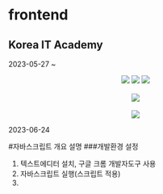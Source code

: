 # frontend

## Korea IT Academy

2023-05-27 ~

<div align="center">
  <img src="https://img.shields.io/badge/Java-007396?style=flat&logo=Java&logoColor=white" />
	<img src="https://img.shields.io/badge/HTML5-E34F26?style=flat&logo=HTML5&logoColor=white" />
	<img src="https://img.shields.io/badge/CSS3-1572B6?style=flat&logo=CSS3&logoColor=white" /><br><br>
  <img src="https://github-readme-stats.vercel.app/api/top-langs/?username=riadev23&layout=compact"><br><br>
  <img src="https://github-readme-stats.vercel.app/api?username=riadev23&show_icons=true">
</div>

2023-06-24

#자바스크립트 개요 설명 ###개발환경 설정

1. 텍스트에디터 설치, 구글 크롬 개발자도구 사용
2. 자바스크립트 실행(스크립트 적용)
3. <script> 태그로 감싼 Javascript 코드는 브라우저가 로드될 때 자동 실행
   웹 문서 어디든 위치 가능, 위치 그 자리에서 바로 실행
   하나의 웹 문서에 여러개 사용 가능
   </body> 바디영역 끝에 작성하는게 일반적

### 식별자 규칙

1. 첫 글자는 반드시 영문자 언더스코어(\_), 달러 기호($)로 시작
   이후에는 숫자로 작성 가능 (숫자로 시작 불가)
   
2. 두 단어 이상이 모여 하나의 식별자를 만들 경우 공백 문자 포함 불가
   (단어와 단어 사이를 -하이픈 또는 \_언더바로 연결해서 사용)

3. 특수문자는 언더바와 달러 기호만 사용가능

4. 예약어(키워드) 사용불가 : 자바스크립트에서 미리 정해놓은 단어 (var, for, true, function 등 )

의미 있는 단어를 사용

let const 사용 var 사용금지

1. 표현식 & 문장
   표현식 : 자바스크립트 값(데이터)를 만들어내는 간단한 코드

   연산식, 실제 값, 함수

inch \* 2.54 // 연산식

"안녕하세요" // 문자식(문자열)

5 // 숫자(실제 값)

// 문장(문) : 명령, 문장의 끝에는 세미콜론(;)을 붙여서 구분

// 하나 이상의 표현식이 모이면 문장

let cm = inch \* 2.54;

let hello = "안녕하세요";

let number = 5;

2. 키워드 & 식별자

   키워드(예약어) : 특별한 의미가 있는 단어

   식별자 : 개발자가 자바스크립트의 변수, 함수, 속성 

   등을 구별하려고 이름 붙인 특정 단어를 의미

3. 출력

   자바스크립트의 기본 입출력 방법

   alert : 알림창 ( 시스템 알림창 )

   confirm: 확인창 확인=true 취소=false

   prompt: prompt('메시지') 또는 prompt('메시지', '기본값')

    간단한 메시지 입력을 받을 수 있음.

   document.write('');

   웹문서에 내용 작성

   내용에 HTML 태그 사용가능

   결과 값이 저장된 변수 삽입 가능